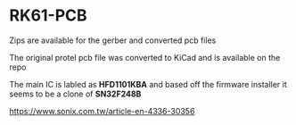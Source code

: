 # RK61-PCB
Zips are available for the gerber and converted pcb files

The original protel pcb file was converted to KiCad and is available on the repo

The main IC is labled as **HFD1101KBA** and based off the firmware installer it seems to be a clone of **SN32F248B**

https://www.sonix.com.tw/article-en-4336-30356

